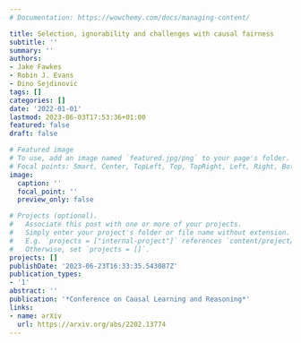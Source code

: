 ```yaml
---
# Documentation: https://wowchemy.com/docs/managing-content/

title: Selection, ignorability and challenges with causal fairness
subtitle: ''
summary: ''
authors:
- Jake Fawkes
- Robin J. Evans
- Dino Sejdinovic
tags: []
categories: []
date: '2022-01-01'
lastmod: 2023-06-03T17:53:36+01:00
featured: false
draft: false

# Featured image
# To use, add an image named `featured.jpg/png` to your page's folder.
# Focal points: Smart, Center, TopLeft, Top, TopRight, Left, Right, BottomLeft, Bottom, BottomRight.
image:
  caption: ''
  focal_point: ''
  preview_only: false

# Projects (optional).
#   Associate this post with one or more of your projects.
#   Simply enter your project's folder or file name without extension.
#   E.g. `projects = ["internal-project"]` references `content/project/deep-learning/index.md`.
#   Otherwise, set `projects = []`.
projects: []
publishDate: '2023-06-23T16:33:35.543087Z'
publication_types:
- '1'
abstract: ''
publication: '*Conference on Causal Learning and Reasoning*'
links:
- name: arXiv
  url: https://arxiv.org/abs/2202.13774
---
```

